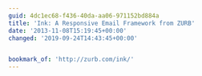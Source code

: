 ```yaml
---
guid: 4dc1ec68-f436-40da-aa06-971152bd884a
title: 'Ink: A Responsive Email Framework from ZURB'
date: '2013-11-08T15:19:45+00:00'
changed: '2019-09-24T14:43:45+00:00'


bookmark_of: 'http://zurb.com/ink/'
---
```




